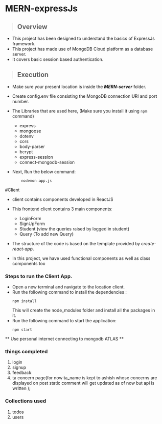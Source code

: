 # MERN-expressJs

>## Overview
- This project has been designed to understand the basics of ExpressJs framework.
- This project has made use of MongoDB Cloud platform as a database server.
- It covers basic session based authentication.

>## Execution
- Make sure your present location is inside the **_MERN-server_** folder.
- Create config.env file consisting the MongoDB connection URI and port number.
- The Libraries that are used here, (Make sure you install it using `npm` command) 
    - express 
    - mongoose 
    - dotenv 
    - cors 
    - body-parser 
    - bcrypt 
    - express-session 
    - connect-mongodb-session

- Next, Run the below command:
    ```
        nodemon app.js
    ```

#Client

- client contains components developed in ReactJS
- This frontend client contains 3 main components:
    - LoginForm
    - SignUpForm
    - Student (view the queries raised by logged in student)
    - Query (To add new Query)

- The structure of the code is based on the template provided by *create-react-app*.
- In this project, we have used functional components as well as class components too

### Steps to run the Client App.

- Open a new terminal and navigate to the location client.
- Run the following command to install the dependencies :
    ```
    npm install
    ```
    This will create the node_modules folder and install all the packages in it.
-  Run the following command to start the application:
    ```
    npm start
    ```
    
  ** Use personal internet connecting to mongodb ATLAS **

  ### things completed
1. login
2. signup
3. feedback
4. ta concern page(for now ta_name is kept to ashish whose concerns are displayed on post static comment will get updated as of now but api is written );

### Collections used
1. todos
2. users